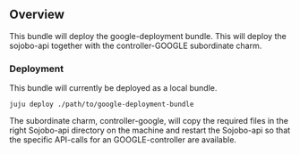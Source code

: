 ﻿## Overview
This bundle will deploy the google-deployment bundle. This will deploy the sojobo-api together with the controller-GOOGLE subordinate charm.

###  Deployment

This bundle will currently be deployed as a local bundle.

`juju deploy ./path/to/google-deployment-bundle`

The subordinate charm, controller-google, will copy the required files in the right Sojobo-api directory on the machine and restart the Sojobo-api so that the specific API-calls for an GOOGLE-controller are available.  
